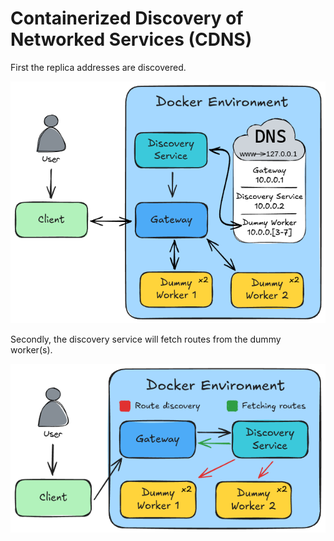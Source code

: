 # Containerized Discovery of Networked Services (CDNS)
First the replica addresses are discovered.
<p align="center">
  <img src="docs/imgs/address-discovery.png" alt="Address discovery diagram"/>
</p>

Secondly, the discovery service will fetch routes from the dummy worker(s).
<p align="center">
  <img src="docs/imgs/route-discovery.png" alt="Route discovery diagram"/>
</p>
